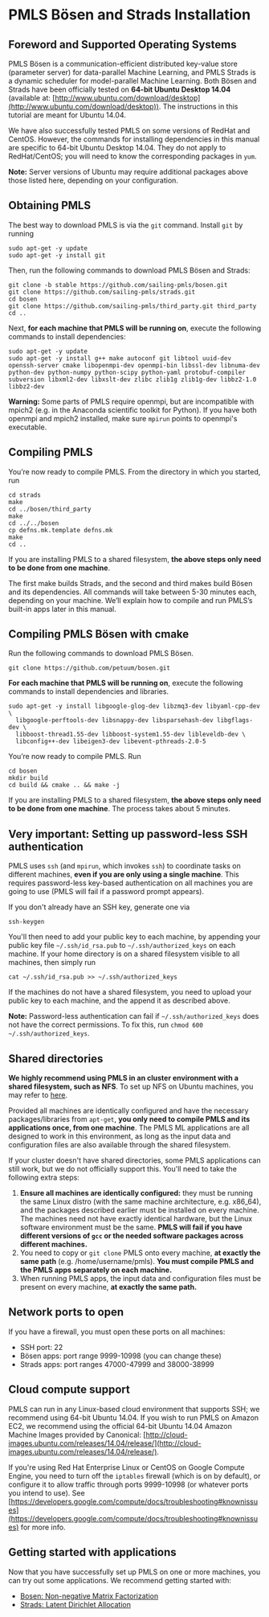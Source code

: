 # PMLS Bösen and Strads Installation

## Foreword and Supported Operating Systems

PMLS Bösen is a communication-efficient distributed key-value store (parameter server) for data-parallel Machine Learning, and PMLS Strads is a dynamic scheduler for model-parallel Machine Learning. Both Bösen and Strads have been officially tested on **64-bit Ubuntu Desktop 14.04** (available at: [http://www.ubuntu.com/download/desktop](http://www.ubuntu.com/download/desktop)). The instructions in this tutorial are meant for Ubuntu 14.04.

We have also successfully tested PMLS on some versions of RedHat and CentOS. However, the commands for installing dependencies in this manual are specific to 64-bit Ubuntu Desktop 14.04. They do not apply to RedHat/CentOS; you will need to know the corresponding packages in `yum`.

**Note:** Server versions of Ubuntu may require additional packages above those listed here, depending on your configuration.

## Obtaining PMLS

The best way to download PMLS is via the `git` command. Install `git` by running

```
sudo apt-get -y update
sudo apt-get -y install git
```

Then, run the following commands to download PMLS Bösen and Strads:

```
git clone -b stable https://github.com/sailing-pmls/bosen.git
git clone https://github.com/sailing-pmls/strads.git
cd bosen
git clone https://github.com/sailing-pmls/third_party.git third_party
cd ..
```

Next, **for each machine that PMLS will be running on**, execute the following commands to install dependencies:

```
sudo apt-get -y update
sudo apt-get -y install g++ make autoconf git libtool uuid-dev openssh-server cmake libopenmpi-dev openmpi-bin libssl-dev libnuma-dev python-dev python-numpy python-scipy python-yaml protobuf-compiler subversion libxml2-dev libxslt-dev zlibc zlib1g zlib1g-dev libbz2-1.0 libbz2-dev
```

**Warning:** Some parts of PMLS require openmpi, but are incompatible with mpich2 (e.g. in the Anaconda scientific toolkit for Python). If you have both openmpi and mpich2 installed, make sure `mpirun` points to openmpi's executable.

## Compiling PMLS

You’re now ready to compile PMLS. From the directory in which you started, run

```
cd strads
make
cd ../bosen/third_party
make
cd ../../bosen
cp defns.mk.template defns.mk
make
cd ..
```

If you are installing PMLS to a shared filesystem, **the above steps only need to be done from one machine**.

The first make builds Strads, and the second and third makes build Bösen and its dependencies. All commands will take between 5-30 minutes each, depending on your machine. We’ll explain how to compile and run PMLS’s built-in apps later in this manual.

## Compiling PMLS Bösen with cmake

Run the following commands to download PMLS Bösen.
```
git clone https://github.com/petuum/bosen.git
```

**For each machine that PMLS will be running on**, execute the following commands to install dependencies and libraries.
```
sudo apt-get -y install libgoogle-glog-dev libzmq3-dev libyaml-cpp-dev \
  libgoogle-perftools-dev libsnappy-dev libsparsehash-dev libgflags-dev \
  libboost-thread1.55-dev libboost-system1.55-dev libleveldb-dev \
  libconfig++-dev libeigen3-dev libevent-pthreads-2.0-5
```
You’re now ready to compile PMLS. Run
```
cd bosen
mkdir build
cd build && cmake .. && make -j
```
If you are installing PMLS to a shared filesystem, **the above steps only need to be done from one machine**.
The process takes about 5 minutes.


## Very important: Setting up password-less SSH authentication

PMLS uses `ssh` (and `mpirun`, which invokes `ssh`) to coordinate tasks on different machines, **even if you are only using a single machine**. This requires password-less key-based authentication on all machines you are going to use (PMLS will fail if a password prompt appears).

If you don't already have an SSH key, generate one via

```
ssh-keygen
```

You'll then need to add your public key to each machine, by appending your public key file `~/.ssh/id_rsa.pub` to `~/.ssh/authorized_keys` on each machine. If your home directory is on a shared filesystem visible to all machines, then simply run

```
cat ~/.ssh/id_rsa.pub >> ~/.ssh/authorized_keys
```

If the machines do not have a shared filesystem, you need to upload your public key to each machine, and the append it as described above.

**Note:** Password-less authentication can fail if `~/.ssh/authorized_keys` does not have the correct permissions. To fix this, run `chmod 600 ~/.ssh/authorized_keys`.

## Shared directories

**We highly recommend using PMLS in an cluster environment with a shared filesystem, such as NFS**. To set up NFS on Ubuntu machines, you may refer to [here](https://help.ubuntu.com/14.04/serverguide/network-file-system.html).

Provided all machines are identically configured and have the necessary packages/libraries from `apt-get`, **you only need to compile PMLS and its applications once, from one machine**. The PMLS ML applications are all designed to work in this environment, as long as the input data and configuration files are also available through the shared filesystem.

If your cluster doesn't have shared directories, some PMLS applications can still work, but we do not officially support this. You'll need to take the following extra steps:

1. **Ensure all machines are identically configured:** they must be running the same Linux distro (with the same machine architecture, e.g. x86_64), and the packages described earlier must be installed on every machine. The machines need not have exactly identical hardware, but the Linux software environment must be the same. **PMLS will fail if you have different versions of `gcc` or the needed software packages across different machines.**
2. You need to copy or `git clone` PMLS onto every machine, **at exactly the same path** (e.g. /home/username/pmls). **You must compile PMLS and the PMLS apps separately on each machine.**
3. When running PMLS apps, the input data and configuration files must be present on every machine, **at exactly the same path.**

## Network ports to open
If you have a firewall, you must open these ports on all machines:
* SSH port: 22
* Bösen apps: port range 9999-10998 (you can change these)
* Strads apps: port ranges 47000-47999 and 38000-38999

## Cloud compute support
PMLS can run in any Linux-based cloud environment that supports SSH; we recommend using 64-bit Ubuntu 14.04. If you wish to run PMLS on Amazon EC2, we recommend using the official 64-bit Ubuntu 14.04 Amazon Machine Images provided by Canonical: [http://cloud-images.ubuntu.com/releases/14.04/release/](http://cloud-images.ubuntu.com/releases/14.04/release/).

If you're using Red Hat Enterprise Linux or CentOS on Google Compute Engine, you need to turn off the `iptables` firewall (which is on by default), or configure it to allow traffic through ports 9999-10998 (or whatever ports you intend to use). See [https://developers.google.com/compute/docs/troubleshooting#knownissues](https://developers.google.com/compute/docs/troubleshooting#knownissues) for more info.

## Getting started with applications

Now that you have successfully set up PMLS on one or more machines, you can try out some applications. We recommend getting started with:
* [Bosen: Non-negative Matrix Factorization](nonneg-matrix-fact.md)
* [Strads: Latent Dirichlet Allocation](latent-dirichlet-allocation.md)
